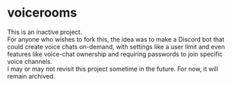 # voicerooms
This is an inactive project. <br />
For anyone who wishes to fork this, the idea was to make a Discord bot that could create voice chats on-demand, with settings like a user limit and even features like voice-chat ownership and requiring passwords to join specific voice channels. <br />
I may or may not revisit this project sometime in the future. For now, it will remain archived.
